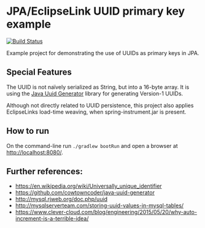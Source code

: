 # JPA/EclipseLink UUID primary key example

[![Build Status](https://travis-ci.org/otrosien/uuid-jpa-rest-example.png)](https://travis-ci.org/otrosien/uuid-jpa-rest-example)

Example project for demonstrating the use of UUIDs as primary keys in JPA.

## Special Features

The UUID is not naïvely serialized as String, but into a 16-byte array.
It is using the [Java Uuid Generator](https://github.com/cowtowncoder/java-uuid-generator)
library for generating Version-1 UUIDs.

Although not directly related to UUID persistence, this project also applies EclipseLinks load-time
weaving, when spring-instrument.jar is present.

## How to run

On the command-line run `./gradlew bootRun` and open a browser at [http://localhost:8080/](http://localhost:8080/).

## Further references:

* https://en.wikipedia.org/wiki/Universally_unique_identifier
* https://github.com/cowtowncoder/java-uuid-generator
* http://mysql.rjweb.org/doc.php/uuid
* http://mysqlserverteam.com/storing-uuid-values-in-mysql-tables/
* https://www.clever-cloud.com/blog/engineering/2015/05/20/why-auto-increment-is-a-terrible-idea/
